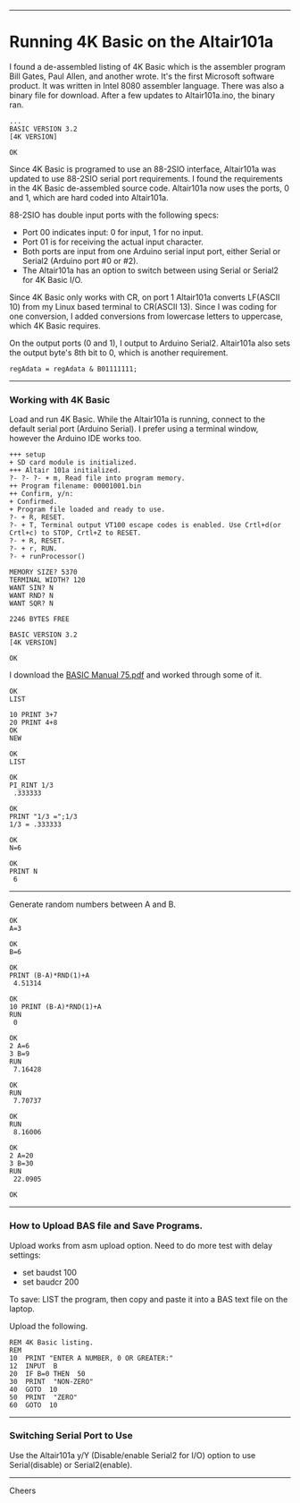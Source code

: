 ----------------------------------------------------------------------------------
# Running 4K Basic on the Altair101a

I found a de-assembled listing of 4K Basic which is
the assembler program Bill Gates, Paul Allen, and another wrote. It's the first Microsoft software product.
It was written in Intel 8080 assembler language.
There was also a binary file for download.
After a few updates to Altair101a.ino, the binary ran.
````
...
BASIC VERSION 3.2
[4K VERSION]

OK
````
Since 4K Basic is programed to use an 88-2SIO interface,
Altair101a was updated to use 88-2SIO serial port requirements.
I found the requirements in the 4K Basic de-assembled source code.
Altair101a now uses the ports, 0 and 1, which are hard coded into Altair101a.

88-2SIO has double input ports with the following specs:
+ Port 00 indicates input: 0 for input, 1 for no input.
+ Port 01 is for receiving the actual input character.
+ Both ports are input from one Arduino serial input port, either Serial or Serial2 (Arduino port #0 or #2).
+ The Altair101a has an option to switch between using Serial or Serial2 for 4K Basic I/O.

Since 4K Basic only works with CR,
on port 1 Altair101a converts LF(ASCII 10) from my Linux based terminal to CR(ASCII 13).
Since I was coding for one conversion, I added conversions from lowercase letters to uppercase, which 4K Basic requires.

On the output ports (0 and 1), I output to Arduino Serial2.
Altair101a also sets the output byte's 8th bit to 0, which is another requirement.
````
regAdata = regAdata & B01111111;
````

----------------------------------------------------------------------------------
### Working with 4K Basic

Load and run 4K Basic. While the Altair101a is running, connect to the default serial port (Arduino Serial).
I prefer using a terminal window, however the Arduino IDE works too.
````
+++ setup
+ SD card module is initialized.
+++ Altair 101a initialized.
?- ?- ?- + m, Read file into program memory.
++ Program filename: 00001001.bin
++ Confirm, y/n: 
+ Confirmed.
+ Program file loaded and ready to use.
?- + R, RESET.
?- + T, Terminal output VT100 escape codes is enabled. Use Crtl+d(or Crtl+c) to STOP, Crtl+Z to RESET.
?- + R, RESET.
?- + r, RUN.
?- + runProcessor()

MEMORY SIZE? 5370
TERMINAL WIDTH? 120
WANT SIN? N
WANT RND? N
WANT SQR? N

2246 BYTES FREE

BASIC VERSION 3.2
[4K VERSION]

OK
````

I download the [BASIC Manual 75.pdf](https://altairclone.com/downloads/manuals/) and worked through some of it.

````
OK
LIST

10 PRINT 3+7
20 PRINT 4+8
OK
NEW

OK
LIST

OK
PI_RINT 1/3
 .333333 

OK
PRINT "1/3 =";1/3
1/3 = .333333 

OK
N=6

OK
PRINT N
 6 
````
----------------------------------------------
Generate random numbers between A and B.
````
OK
A=3

OK
B=6

OK
PRINT (B-A)*RND(1)+A
 4.51314 

OK
10 PRINT (B-A)*RND(1)+A
RUN
 0 

OK
2 A=6
3 B=9
RUN
 7.16428 

OK
RUN
 7.70737 

OK
RUN
 8.16006 

OK
2 A=20
3 B=30
RUN
 22.0905 

OK
````
--------------------------------------------------------------------------------
### How to Upload BAS file and Save Programs.

Upload works from asm upload option. Need to do more test with delay settings:
+ set baudst 100
+ set baudcr 200

To save: LIST the program, then copy and paste it into a BAS text file on the laptop.

Upload the following.
````
REM 4K Basic listing.
REM
10  PRINT "ENTER A NUMBER, 0 OR GREATER:"
12  INPUT  B
20  IF B=0 THEN  50  
30  PRINT  "NON-ZERO"  
40  GOTO  10  
50  PRINT  "ZERO"  
60  GOTO  10
````

--------------------------------------------------------------------------------
### Switching Serial Port to Use

Use the Altair101a y/Y (Disable/enable Serial2 for I/O) option to use Serial(disable) or Serial2(enable).

--------------------------------------------------------------------------------
Cheers
